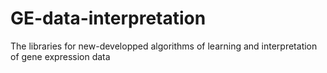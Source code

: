 # GE-data-interpretation
The libraries for new-developped algorithms of learning and interpretation of gene expression data
